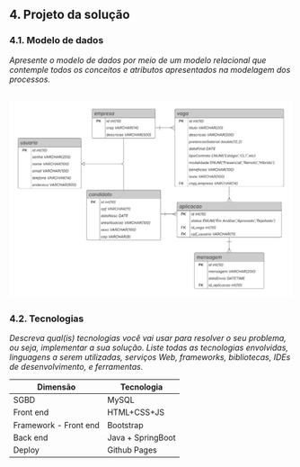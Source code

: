 ## 4. Projeto da solução

### 4.1. Modelo de dados

_Apresente o modelo de dados por meio de um modelo relacional que contemple todos os conceitos e atributos apresentados na modelagem dos processos._ 

![Modelo relacional do projeto](images/Diagrama-De-Dados.png "Modelo Relacional.")
---

### 4.2. Tecnologias

_Descreva qual(is) tecnologias você vai usar para resolver o seu problema, ou seja, implementar a sua solução. Liste todas as tecnologias envolvidas, linguagens a serem utilizadas, serviços Web, frameworks, bibliotecas, IDEs de desenvolvimento, e ferramentas._

| **Dimensão**             | **Tecnologia**  |
| ---                      | ---             |
| SGBD                     | MySQL           |
| Front end                | HTML+CSS+JS     |
| Framework - Front end    | Bootstrap       |
| Back end                 | Java + SpringBoot |
| Deploy                   | Github Pages    |

